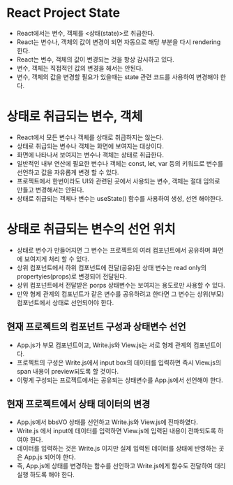 # React Project State
* React에서는 변수, 객체를 <상태(state)>로 취급한다.
* React는 변수나, 객체의 값이 변경이 되면 자동으로 해당 부분을 다시 rendering 한다.
* React는 변수, 객체의 값이 변경되는 것을 항상 감시하고 있다.
* 변수, 객체는 직접적인 값의 변경을 해서는 안된다.
* 변수, 객체의 값을 변경할 필요가 있을때는 state 관련 코드를 사용하여 변경해야 한다.

# 상태로 취급되는 변수, 객체
* React에서 모든 변수나 객체를 상태로 취급하지는 않는다.
* 상태로 취급되는 변수나 객체는 화면에 보여지는 대상이다.
* 화면에 나타나서 보여지는 변수나 객체는 상태로 취급한다.
* 일반적인 내부 연산에 필요한 변수나 객체는 const, let, var 등의 키워드로 변수를 선언하고 값을 자유롭게 변경 할 수 있다.
* 프로젝트에서 한번이라도 UI와 관련된 곳에서 사용되는 변수, 객체는 절대 임의로 만들고 변경해서는 안된다.
* 상태로 취급되는 객체나 변수는 useState() 함수를 사용하여 생성, 선언 해야한다.

# 상태로 취급되는 변수의 선언 위치
* 상태로 변수가 만들어지면 그 변수는 프로젝트의 여러 컴포넌트에서 공유하며 화면에 보여지게 처리 할 수 있다.
* 상위 컴포넌트에서 하위 컴포넌트에 전달(공유)된 상태 변수는 read only의 propertyies(props)로 변경되어 전달된다.
* 상위 컴포넌트에서 전달받은 porps 상태변수는 보여지는 용도로만 사용할 수 있다.
* 만약 형제 관계의 컴포넌트가 같은 변수를 공유하려고 한다면 그 변수는 상위(부모) 컴포넌트에서 상태로 선언되어야 한다.

## 현재 프로젝트의 컴포넌트 구성과 상태변수 선언
* App.js가 부모 컴포넌트이고, Write.js와 View.js는 서로 형제 관계의 컴포넌트이다.
* 프로젝트의 구성은 Write.js에서 input box의 데이터를 입력하면 즉시 View.js의 span 내용이 preview되도록 할 것이다.
* 이렇게 구성되는 프로젝트에서는 공유되는 상태변수를 App.js에서 선언해야 한다.

## 현재 프로젝트에서 상태 데이터의 변경
* App.js에서 bbsVO 상태를 선언하고 Write.js와 View.js에 전파하였다.
* Write.js 에서 input에 데이터를 입력하면 View.js에 입력된 내용이 전파되도록 하여야 한다.
* 데이터를 입력하는 것은 Write.js 이지만 실제 입력된 데이터를 상태에 반영하는 곳은 App.js 되어야 한다.
* 즉, App.js에 상태를 변경하는 함수를 선언하고 Write.js에게 함수도 전달하여 대리 실행 하도록 해야 한다.